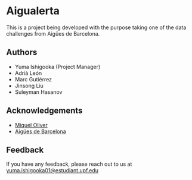 # Aigualerta
This is a project being developed with the purpose taking one of the data challenges from Aigües de Barcelona.
## Authors
* Yuma Ishigooka (Project Manager)
* Adrià León
* Marc Gutiérrez
* Jinsong Liu
* Suleyman Hasanov
## Acknowledgements

 - [Miquel Oliver](https://www.upf.edu/web/miquel-oliver)
 - [Aigües de Barcelona](https://www.aiguesdebarcelona.cat/ca/web/guest/)


## Feedback

If you have any feedback, please reach out to us at yuma.ishigooka01@estudiant.upf.edu

